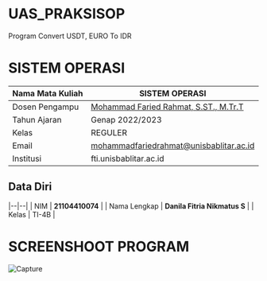 # UAS_PRAKSISOP
Program Convert USDT, EURO To IDR

# SISTEM OPERASI

| Nama Mata Kuliah  | SISTEM OPERASI |
|--|--|
| Dosen Pengampu | [Mohammad Faried Rahmat, S.ST., M.Tr.T](https://github.com/mrhmt80) |
| Tahun Ajaran | Genap 2022/2023 |
| Kelas | REGULER |
| Email | mohammadfariedrahmat@unisbablitar.ac.id |
| Institusi | fti.unisbablitar.ac.id |

## Data Diri
|--|--|
| NIM | **21104410074** |
| Nama Lengkap | **Danila Fitria Nikmatus S** |
| Kelas | TI-4B |

# SCREENSHOOT PROGRAM
![Capture](https://github.com/danilafi/UAS_PRAKSISOP/assets/119145783/a2124558-7b99-41d1-966f-9cb7b7927081)
